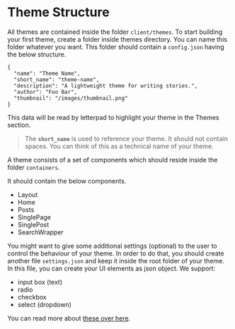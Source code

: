 # Theme Structure

All themes are contained inside the folder `client/themes`. To start building your first theme, create a folder inside themes directory. You can name this folder whatever you want. This folder should contain a `config.json` having the below structure.

```text
{      
  "name": "Theme Name",
  "short_name": "theme-name",   
  "description": "A lightweight theme for writing stories.",    
  "author": "Foo Bar",    
  "thumbnail": "/images/thumbnail.png"
}
```

This data will be read by letterpad to highlight your theme in the Themes section.

> The **`short_name`** is used to reference your theme. It should not contain spaces. You can think of this as a technical name of your theme.

A theme consists of a set of components which should reside inside the folder `containers`.

It should contain the below components.

* Layout
* Home
* Posts
* SinglePage
* SinglePost
* SearchWrapper

You might want to give some additional settings \(optional\) to the user to control the behaviour of your theme. In order to do that, you should create another file `settings.json` and keep it inside the root folder of your theme. In this file, you can create your UI elements as json object. We support:

* input box \(text\)
* radio
* checkbox
* select \(dropdown\)

You can read more about [these over here](https://letterpad.app/docs/page/theme-settings).

